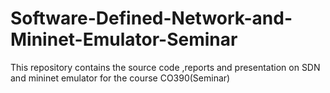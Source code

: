# Software-Defined-Network-and-Mininet-Emulator-Seminar
This repository contains the source code ,reports and presentation on SDN and mininet emulator for the course CO390(Seminar)
